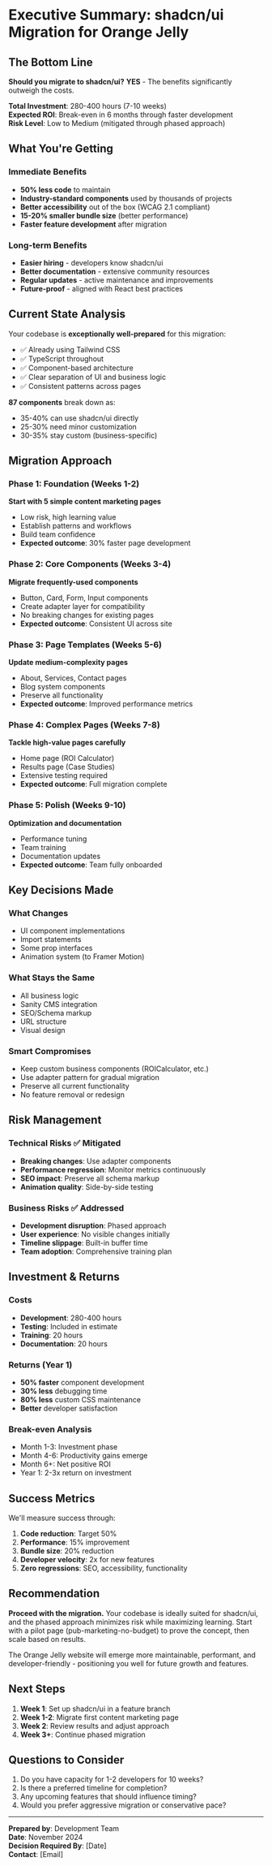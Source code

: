 # Executive Summary: shadcn/ui Migration for Orange Jelly

## The Bottom Line

**Should you migrate to shadcn/ui?** **YES** - The benefits significantly outweigh the costs.

**Total Investment**: 280-400 hours (7-10 weeks)  
**Expected ROI**: Break-even in 6 months through faster development  
**Risk Level**: Low to Medium (mitigated through phased approach)

## What You're Getting

### Immediate Benefits
- **50% less code** to maintain
- **Industry-standard components** used by thousands of projects
- **Better accessibility** out of the box (WCAG 2.1 compliant)
- **15-20% smaller bundle size** (better performance)
- **Faster feature development** after migration

### Long-term Benefits
- **Easier hiring** - developers know shadcn/ui
- **Better documentation** - extensive community resources
- **Regular updates** - active maintenance and improvements
- **Future-proof** - aligned with React best practices

## Current State Analysis

Your codebase is **exceptionally well-prepared** for this migration:
- ✅ Already using Tailwind CSS
- ✅ TypeScript throughout
- ✅ Component-based architecture
- ✅ Clear separation of UI and business logic
- ✅ Consistent patterns across pages

**87 components** break down as:
- 35-40% can use shadcn/ui directly
- 25-30% need minor customization
- 30-35% stay custom (business-specific)

## Migration Approach

### Phase 1: Foundation (Weeks 1-2)
**Start with 5 simple content marketing pages**
- Low risk, high learning value
- Establish patterns and workflows
- Build team confidence
- **Expected outcome**: 30% faster page development

### Phase 2: Core Components (Weeks 3-4)
**Migrate frequently-used components**
- Button, Card, Form, Input components
- Create adapter layer for compatibility
- No breaking changes for existing pages
- **Expected outcome**: Consistent UI across site

### Phase 3: Page Templates (Weeks 5-6)
**Update medium-complexity pages**
- About, Services, Contact pages
- Blog system components
- Preserve all functionality
- **Expected outcome**: Improved performance metrics

### Phase 4: Complex Pages (Weeks 7-8)
**Tackle high-value pages carefully**
- Home page (ROI Calculator)
- Results page (Case Studies)
- Extensive testing required
- **Expected outcome**: Full migration complete

### Phase 5: Polish (Weeks 9-10)
**Optimization and documentation**
- Performance tuning
- Team training
- Documentation updates
- **Expected outcome**: Team fully onboarded

## Key Decisions Made

### What Changes
- UI component implementations
- Import statements
- Some prop interfaces
- Animation system (to Framer Motion)

### What Stays the Same
- All business logic
- Sanity CMS integration
- SEO/Schema markup
- URL structure
- Visual design

### Smart Compromises
- Keep custom business components (ROICalculator, etc.)
- Use adapter pattern for gradual migration
- Preserve all current functionality
- No feature removal or redesign

## Risk Management

### Technical Risks ✅ Mitigated
- **Breaking changes**: Use adapter components
- **Performance regression**: Monitor metrics continuously
- **SEO impact**: Preserve all schema markup
- **Animation quality**: Side-by-side testing

### Business Risks ✅ Addressed
- **Development disruption**: Phased approach
- **User experience**: No visible changes initially
- **Timeline slippage**: Built-in buffer time
- **Team adoption**: Comprehensive training plan

## Investment & Returns

### Costs
- **Development**: 280-400 hours
- **Testing**: Included in estimate
- **Training**: 20 hours
- **Documentation**: 20 hours

### Returns (Year 1)
- **50% faster** component development
- **30% less** debugging time
- **80% less** custom CSS maintenance
- **Better** developer satisfaction

### Break-even Analysis
- Month 1-3: Investment phase
- Month 4-6: Productivity gains emerge
- Month 6+: Net positive ROI
- Year 1: 2-3x return on investment

## Success Metrics

We'll measure success through:
1. **Code reduction**: Target 50%
2. **Performance**: 15% improvement
3. **Bundle size**: 20% reduction
4. **Developer velocity**: 2x for new features
5. **Zero regressions**: SEO, accessibility, functionality

## Recommendation

**Proceed with the migration.** Your codebase is ideally suited for shadcn/ui, and the phased approach minimizes risk while maximizing learning. Start with a pilot page (pub-marketing-no-budget) to prove the concept, then scale based on results.

The Orange Jelly website will emerge more maintainable, performant, and developer-friendly - positioning you well for future growth and features.

## Next Steps

1. **Week 1**: Set up shadcn/ui in a feature branch
2. **Week 1-2**: Migrate first content marketing page
3. **Week 2**: Review results and adjust approach
4. **Week 3+**: Continue phased migration

## Questions to Consider

1. Do you have capacity for 1-2 developers for 10 weeks?
2. Is there a preferred timeline for completion?
3. Any upcoming features that should influence timing?
4. Would you prefer aggressive migration or conservative pace?

---

**Prepared by**: Development Team  
**Date**: November 2024  
**Decision Required By**: [Date]  
**Contact**: [Email]